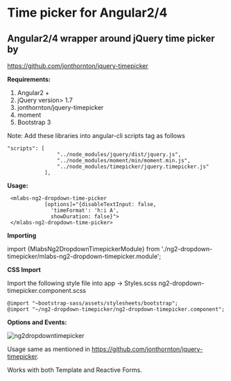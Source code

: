 # **Time picker for Angular2/4**

Angular2/4 wrapper around jQuery time picker by
---------------------------------------------
https://github.com/jonthornton/jquery-timepicker




**Requirements:**

1. Angular2 + 
2. jQuery version> 1.7
3. jonthornton/jquery-timepicker
4. moment
5. Bootstrap 3

Note: Add these libraries into angular-cli scripts tag as follows
```
"scripts": [
                "../node_modules/jquery/dist/jquery.js",
                "../node_modules/moment/min/moment.min.js",
                "../node_modules/timepicker/jquery.timepicker.js"
            ],

```

**Usage:**


     <mlabs-ng2-dropdown-time-picker 
                [options]="{disableTextInput: false,
			      'timeFormat': 'h:i A',
			      showDuration: false}">
	 </mlabs-ng2-dropdown-time-picker>




**Importing**

import {MlabsNg2DropdownTimepickerModule} from './ng2-dropdown-timepicker/mlabs-ng2-dropdown-timepicker.module';

**CSS Import**
 
Import the following style file into app -> Styles.scss
ng2-dropdown-timepicker.component.scss
```
@import "~bootstrap-sass/assets/stylesheets/bootstrap";
@import "~/ng2-dropdown-timepicker/ng2-dropdown-timepicker.component";
```
**Options and Events:**

![ng2dropdowntimepicker](https://user-images.githubusercontent.com/4041250/28027980-05a0a2d2-6569-11e7-8d22-c484936c87c3.png)


Usage same as mentioned in https://github.com/jonthornton/jquery-timepicker.

Works with both Template and Reactive Forms.






